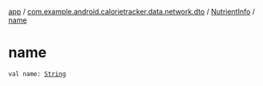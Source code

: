 [app](../../index.md) / [com.example.android.calorietracker.data.network.dto](../index.md) / [NutrientInfo](index.md) / [name](./name.md)

# name

`val name: `[`String`](https://kotlinlang.org/api/latest/jvm/stdlib/kotlin/-string/index.html)
